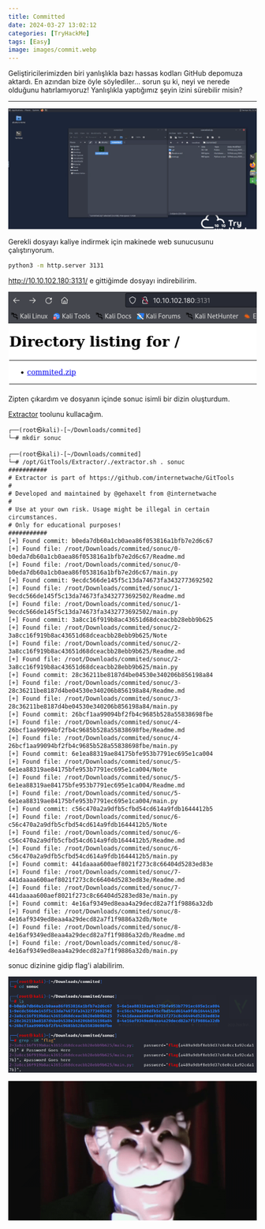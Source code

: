 ```yaml
---
title: Committed
date: 2024-03-27 13:02:12
categories: [TryHackMe]
tags: [Easy]
image: images/commit.webp
---
```


Geliştiricilerimizden biri yanlışlıkla bazı hassas kodları GitHub depomuza aktardı. En azından bize öyle söylediler... sorun şu ki, neyi ve nerede olduğunu hatırlamıyoruz! Yanlışlıkla yaptığımız şeyin izini sürebilir misin?

---

![](https://github.com/umutsaglam/CTF-Writeups/blob/main/TryHackMe/Committed/images/1.png?raw=true)

Gerekli dosyayı kaliye indirmek için makinede web sunucusunu çalıştırıyorum.

````bash
python3 -m http.server 3131
````

http://10.10.102.180:3131/ e gittiğimde dosyayı indirebilirim.

![](https://github.com/umutsaglam/CTF-Writeups/blob/main/TryHackMe/Committed/images/2.png?raw=true)

Zipten çıkardım ve dosyanın içinde sonuc isimli bir dizin oluşturdum.

[Extractor](https://github.com/internetwache/GitTools.git) toolunu kullacağım.

````console
┌──(root㉿kali)-[~/Downloads/commited]
└─# mkdir sonuc                                     
                                                                                                    
┌──(root㉿kali)-[~/Downloads/commited]
└─# /opt/GitTools/Extractor/./extractor.sh . sonuc
###########
# Extractor is part of https://github.com/internetwache/GitTools
#
# Developed and maintained by @gehaxelt from @internetwache
#
# Use at your own risk. Usage might be illegal in certain circumstances. 
# Only for educational purposes!
###########
[+] Found commit: b0eda7db60a1cb0aea86f053816a1bfb7e2d6c67
[+] Found file: /root/Downloads/commited/sonuc/0-b0eda7db60a1cb0aea86f053816a1bfb7e2d6c67/Readme.md
[+] Found file: /root/Downloads/commited/sonuc/0-b0eda7db60a1cb0aea86f053816a1bfb7e2d6c67/main.py
[+] Found commit: 9ecdc566de145f5c13da74673fa3432773692502
[+] Found file: /root/Downloads/commited/sonuc/1-9ecdc566de145f5c13da74673fa3432773692502/Readme.md
[+] Found file: /root/Downloads/commited/sonuc/1-9ecdc566de145f5c13da74673fa3432773692502/main.py
[+] Found commit: 3a8cc16f919b8ac43651d68dceacbb28ebb9b625
[+] Found file: /root/Downloads/commited/sonuc/2-3a8cc16f919b8ac43651d68dceacbb28ebb9b625/Note
[+] Found file: /root/Downloads/commited/sonuc/2-3a8cc16f919b8ac43651d68dceacbb28ebb9b625/Readme.md
[+] Found file: /root/Downloads/commited/sonuc/2-3a8cc16f919b8ac43651d68dceacbb28ebb9b625/main.py
[+] Found commit: 28c36211be8187d4be04530e340206b856198a84
[+] Found file: /root/Downloads/commited/sonuc/3-28c36211be8187d4be04530e340206b856198a84/Readme.md
[+] Found file: /root/Downloads/commited/sonuc/3-28c36211be8187d4be04530e340206b856198a84/main.py
[+] Found commit: 26bcf1aa99094bf2fb4c9685b528a55838698fbe
[+] Found file: /root/Downloads/commited/sonuc/4-26bcf1aa99094bf2fb4c9685b528a55838698fbe/Readme.md
[+] Found file: /root/Downloads/commited/sonuc/4-26bcf1aa99094bf2fb4c9685b528a55838698fbe/main.py
[+] Found commit: 6e1ea88319ae84175bfe953b7791ec695e1ca004
[+] Found file: /root/Downloads/commited/sonuc/5-6e1ea88319ae84175bfe953b7791ec695e1ca004/Note
[+] Found file: /root/Downloads/commited/sonuc/5-6e1ea88319ae84175bfe953b7791ec695e1ca004/Readme.md
[+] Found file: /root/Downloads/commited/sonuc/5-6e1ea88319ae84175bfe953b7791ec695e1ca004/main.py
[+] Found commit: c56c470a2a9dfb5cfbd54cd614a9fdb1644412b5
[+] Found file: /root/Downloads/commited/sonuc/6-c56c470a2a9dfb5cfbd54cd614a9fdb1644412b5/Note
[+] Found file: /root/Downloads/commited/sonuc/6-c56c470a2a9dfb5cfbd54cd614a9fdb1644412b5/Readme.md
[+] Found file: /root/Downloads/commited/sonuc/6-c56c470a2a9dfb5cfbd54cd614a9fdb1644412b5/main.py
[+] Found commit: 441daaaa600aef8021f273c8c66404d5283ed83e
[+] Found file: /root/Downloads/commited/sonuc/7-441daaaa600aef8021f273c8c66404d5283ed83e/Readme.md
[+] Found file: /root/Downloads/commited/sonuc/7-441daaaa600aef8021f273c8c66404d5283ed83e/main.py
[+] Found commit: 4e16af9349ed8eaa4a29decd82a7f1f9886a32db
[+] Found file: /root/Downloads/commited/sonuc/8-4e16af9349ed8eaa4a29decd82a7f1f9886a32db/Note
[+] Found file: /root/Downloads/commited/sonuc/8-4e16af9349ed8eaa4a29decd82a7f1f9886a32db/Readme.md
[+] Found file: /root/Downloads/commited/sonuc/8-4e16af9349ed8eaa4a29decd82a7f1f9886a32db/main.py
````

sonuc dizinine gidip flag'i alabilirim.

![](https://github.com/umutsaglam/CTF-Writeups/blob/main/TryHackMe/Committed/images/3.png?raw=true)


![fsoc](/images/fsoc.gif)

